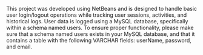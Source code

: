 This project was developed using NetBeans and is designed to handle basic user login/logout operations while tracking user sessions, activities, and historical logs.
User data is logged using a MySQL database, specifically within a schema named users.
To ensure proper functionality, please make sure that a schema named users exists in your MySQL database, and that it contains a table with the following VARCHAR fields: userName, password, and email.
